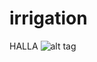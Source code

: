 irrigation
==========

HALLA
![alt tag](http://www.sciencelearn.org.nz/var/sciencelearn/storage/images/contexts/h2o-on-the-go/sci-media/images/spray-irrigator/125838-1-eng-NZ/Spray-irrigator_full_size_landscape.jpg)
